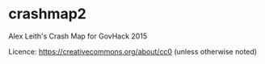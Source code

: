 # crashmap2

Alex Leith's Crash Map for GovHack 2015

Licence: https://creativecommons.org/about/cc0 (unless otherwise noted)

